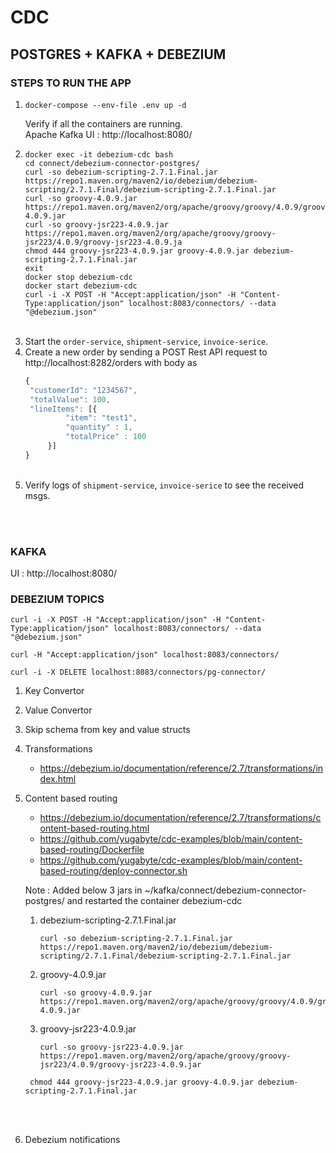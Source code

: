 # CDC

## POSTGRES + KAFKA + DEBEZIUM

### STEPS TO RUN THE APP
1. 
   ```shell
   docker-compose --env-file .env up -d
   ```
   Verify if all the containers are running.<br>
   Apache Kafka UI : http://localhost:8080/ 
   <br>
2. ```shell
   docker exec -it debezium-cdc bash
   cd connect/debezium-connector-postgres/
   curl -so debezium-scripting-2.7.1.Final.jar https://repo1.maven.org/maven2/io/debezium/debezium-scripting/2.7.1.Final/debezium-scripting-2.7.1.Final.jar
   curl -so groovy-4.0.9.jar  https://repo1.maven.org/maven2/org/apache/groovy/groovy/4.0.9/groovy-4.0.9.jar
   curl -so groovy-jsr223-4.0.9.jar  https://repo1.maven.org/maven2/org/apache/groovy/groovy-jsr223/4.0.9/groovy-jsr223-4.0.9.ja
   chmod 444 groovy-jsr223-4.0.9.jar groovy-4.0.9.jar debezium-scripting-2.7.1.Final.jar
   exit
   docker stop debezium-cdc
   docker start debezium-cdc
   curl -i -X POST -H "Accept:application/json" -H "Content-Type:application/json" localhost:8083/connectors/ --data "@debezium.json"
   ```
   <br>
3. Start the ```order-service```, ```shipment-service```, ```invoice-serice```.
   <br>
4. Create a new order by sending a POST Rest API request to http://localhost:8282/orders with body as
   ```js
   {
    "customerId": "1234567",
    "totalValue": 100,
    "lineItems": [{
            "item": "test1",
            "quantity" : 1,
            "totalPrice" : 100
        }]
   }
   ```
   <br>
5. Verify logs of ```shipment-service```, ```invoice-serice``` to see the received msgs.

<br>
<br>

### KAFKA

UI : http://localhost:8080/

### DEBEZIUM TOPICS

```shell
curl -i -X POST -H "Accept:application/json" -H "Content-Type:application/json" localhost:8083/connectors/ --data "@debezium.json"

curl -H "Accept:application/json" localhost:8083/connectors/

curl -i -X DELETE localhost:8083/connectors/pg-connector/
```

1. Key Convertor
2. Value Convertor
3. Skip schema from key and value structs
4. Transformations
   - https://debezium.io/documentation/reference/2.7/transformations/index.html
5. Content based routing
   - https://debezium.io/documentation/reference/2.7/transformations/content-based-routing.html
   - https://github.com/yugabyte/cdc-examples/blob/main/content-based-routing/Dockerfile
   - https://github.com/yugabyte/cdc-examples/blob/main/content-based-routing/deploy-connector.sh

   Note : Added below 3 jars in ~/kafka/connect/debezium-connector-postgres/ and restarted the container debezium-cdc
   1. debezium-scripting-2.7.1.Final.jar 
      ```shell
      curl -so debezium-scripting-2.7.1.Final.jar https://repo1.maven.org/maven2/io/debezium/debezium-scripting/2.7.1.Final/debezium-scripting-2.7.1.Final.jar
      ```
   2. groovy-4.0.9.jar
      ```shell
      curl -so groovy-4.0.9.jar  https://repo1.maven.org/maven2/org/apache/groovy/groovy/4.0.9/groovy-4.0.9.jar
      ```
   3. groovy-jsr223-4.0.9.jar
      ```shell
      curl -so groovy-jsr223-4.0.9.jar  https://repo1.maven.org/maven2/org/apache/groovy/groovy-jsr223/4.0.9/groovy-jsr223-4.0.9.jar
      ```
   ```shell
    chmod 444 groovy-jsr223-4.0.9.jar groovy-4.0.9.jar debezium-scripting-2.7.1.Final.jar
   ```
   <br></br>
6. Debezium notifications